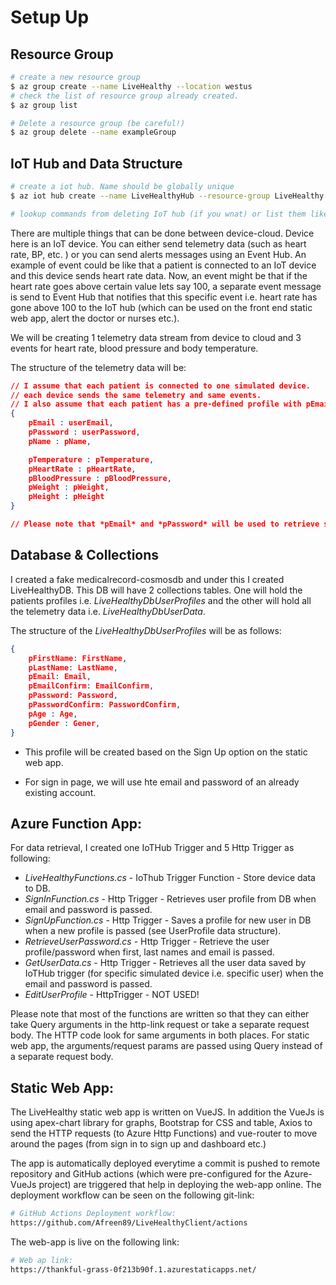 # Setup Up 

## Resource Group 

```bash
# create a new resource group
$ az group create --name LiveHealthy --location westus
# check the list of resource group already created.
$ az group list 

# Delete a resource group (be careful!)
$ az group delete --name exampleGroup
```


## IoT Hub and Data Structure

```bash
# create a iot hub. Name should be globally unique
$ az iot hub create --name LiveHealthyHub --resource-group LiveHealthy --sku S1

# lookup commands from deleting IoT hub (if you wnat) or list them like resource group.
```

There are multiple things that can be done between device-cloud. Device here is an IoT device. You can either send telemetry data (such as heart rate, BP, etc. ) or you can send alerts messages using an Event Hub. An example of event could be like that a patient is connected to an IoT device and this device sends heart rate data. Now, an event might be that if the heart rate goes above certain value lets say 100, a separate event message is send to Event Hub that notifies that this specific event i.e. heart rate has gone above 100 to the IoT hub (which can be used on the front end static web app, alert the doctor or nurses etc.).

We will be creating 1 telemetry data stream from device to cloud and 3 events for heart rate, blood pressure and body temperature.

The structure of the telemetry data will be: 

```json
// I assume that each patient is connected to one simulated device. 
// each device sends the same telemetry and same events. 
// I also assume that each patient has a pre-defined profile with pEmail and pPassword
{
    pEmail : userEmail,
    pPassword : userPassword,
    pName : pName,

    pTemperature : pTemperature,
    pHeartRate : pHeartRate,
    pBloodPressure : pBloodPressure,
    pWeight : pWeight,
    pHeight : pHeight
}

// Please note that *pEmail* and *pPassword* will be used to retrieve specific patient data from the HTTPS function on the static web app. 
```

## Database & Collections

I created a fake medicalrecord-cosmosdb and under this I created LiveHealthyDB. This DB will have 2 collections tables. One will hold the patients profiles i.e. *LiveHealthyDbUserProfiles* and the other will hold all the telemetry data i.e. *LiveHealthyDbUserData*.

The structure of the *LiveHealthyDbUserProfiles* will be as follows: 

```json
{
    pFirstName: FirstName,
    pLastName: LastName,
    pEmail: Email,
    pEmailConfirm: EmailConfirm,
    pPassword: Password,
    pPasswordConfirm: PasswordConfirm,
    pAge : Age,
    pGender : Gener,
}

```

- This profile will be created based on the Sign Up option on the static web app. 

- For sign in page, we will use hte email and password of an already existing account.


## Azure Function App: 

For data retrieval, I created one IoTHub Trigger and 5 Http Trigger as following: 

- *LiveHealthyFunctions.cs* - IoThub Trigger Function - Store device data to DB.
- *SignInFunction.cs* - Http Trigger - Retrieves user profile from DB when email and password is passed.
- *SignUpFunction.cs* - Http Trigger - Saves a profile for new user in DB when a new profile is passed (see UserProfile data structure).
- *RetrieveUserPassword.cs* - Http Trigger - Retrieve the user profile/password when first, last names and email is passed. 
- *GetUserData.cs* - Http Trigger - Retrieves all the user data saved by IoTHub trigger (for specific simulated device i.e. specific user) when the email and password is passed. 
- *EditUserProfile* - HttpTrigger - NOT USED! 


Please note that most of the functions are written so that they can either take Query arguments in the http-link request or take a separate request body. The HTTP code look for same arguments in both places. For static web app, the arguments/request params are passed using Query instead of a separate request body.

## Static Web App: 

The LiveHealthy static web app is written on VueJS. In addition the VueJs is using apex-chart library for graphs, Bootstrap for CSS and table, Axios to send the HTTP requests (to Azure Http Functions) and vue-router to move around the pages (from sign in to sign up and dashboard etc.)

The app is automatically deployed everytime a commit is pushed to remote repository and GitHub actions (which were pre-configured for the Azure-VueJs project) are triggered that help in deploying the web-app online. The deployment workflow can be seen on the following git-link: 

```bash
# GitHub Actions Deployment workflow: 
https://github.com/Afreen89/LiveHealthyClient/actions 
```



The web-app is live on the following link: 

```bash
# Web ap link: 
https://thankful-grass-0f213b90f.1.azurestaticapps.net/
```

